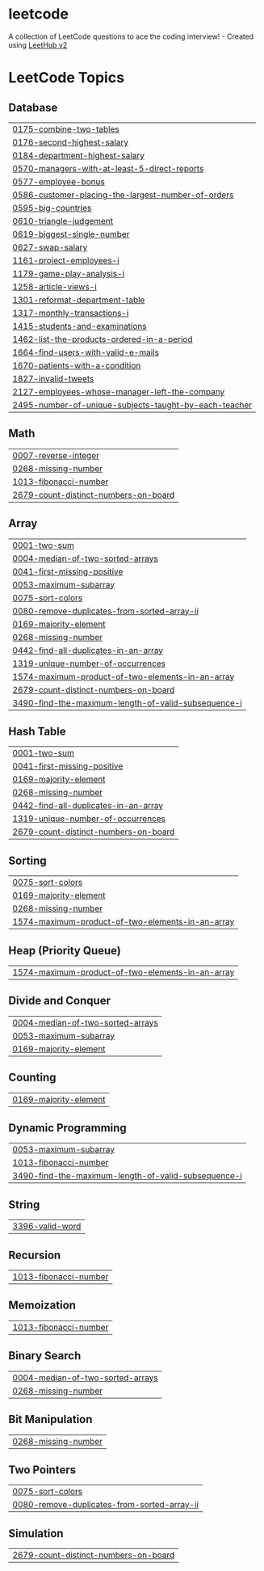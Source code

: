 # leetcode
A collection of LeetCode questions to ace the coding interview! - Created using [LeetHub v2](https://github.com/arunbhardwaj/LeetHub-2.0)

<!---LeetCode Topics Start-->
# LeetCode Topics
## Database
|  |
| ------- |
| [0175-combine-two-tables](https://github.com/Aman31srivastava/leetcode/tree/master/0175-combine-two-tables) |
| [0176-second-highest-salary](https://github.com/Aman31srivastava/leetcode/tree/master/0176-second-highest-salary) |
| [0184-department-highest-salary](https://github.com/Aman31srivastava/leetcode/tree/master/0184-department-highest-salary) |
| [0570-managers-with-at-least-5-direct-reports](https://github.com/Aman31srivastava/leetcode/tree/master/0570-managers-with-at-least-5-direct-reports) |
| [0577-employee-bonus](https://github.com/Aman31srivastava/leetcode/tree/master/0577-employee-bonus) |
| [0586-customer-placing-the-largest-number-of-orders](https://github.com/Aman31srivastava/leetcode/tree/master/0586-customer-placing-the-largest-number-of-orders) |
| [0595-big-countries](https://github.com/Aman31srivastava/leetcode/tree/master/0595-big-countries) |
| [0610-triangle-judgement](https://github.com/Aman31srivastava/leetcode/tree/master/0610-triangle-judgement) |
| [0619-biggest-single-number](https://github.com/Aman31srivastava/leetcode/tree/master/0619-biggest-single-number) |
| [0627-swap-salary](https://github.com/Aman31srivastava/leetcode/tree/master/0627-swap-salary) |
| [1161-project-employees-i](https://github.com/Aman31srivastava/leetcode/tree/master/1161-project-employees-i) |
| [1179-game-play-analysis-i](https://github.com/Aman31srivastava/leetcode/tree/master/1179-game-play-analysis-i) |
| [1258-article-views-i](https://github.com/Aman31srivastava/leetcode/tree/master/1258-article-views-i) |
| [1301-reformat-department-table](https://github.com/Aman31srivastava/leetcode/tree/master/1301-reformat-department-table) |
| [1317-monthly-transactions-i](https://github.com/Aman31srivastava/leetcode/tree/master/1317-monthly-transactions-i) |
| [1415-students-and-examinations](https://github.com/Aman31srivastava/leetcode/tree/master/1415-students-and-examinations) |
| [1462-list-the-products-ordered-in-a-period](https://github.com/Aman31srivastava/leetcode/tree/master/1462-list-the-products-ordered-in-a-period) |
| [1664-find-users-with-valid-e-mails](https://github.com/Aman31srivastava/leetcode/tree/master/1664-find-users-with-valid-e-mails) |
| [1670-patients-with-a-condition](https://github.com/Aman31srivastava/leetcode/tree/master/1670-patients-with-a-condition) |
| [1827-invalid-tweets](https://github.com/Aman31srivastava/leetcode/tree/master/1827-invalid-tweets) |
| [2127-employees-whose-manager-left-the-company](https://github.com/Aman31srivastava/leetcode/tree/master/2127-employees-whose-manager-left-the-company) |
| [2495-number-of-unique-subjects-taught-by-each-teacher](https://github.com/Aman31srivastava/leetcode/tree/master/2495-number-of-unique-subjects-taught-by-each-teacher) |
## Math
|  |
| ------- |
| [0007-reverse-integer](https://github.com/Aman31srivastava/leetcode/tree/master/0007-reverse-integer) |
| [0268-missing-number](https://github.com/Aman31srivastava/leetcode/tree/master/0268-missing-number) |
| [1013-fibonacci-number](https://github.com/Aman31srivastava/leetcode/tree/master/1013-fibonacci-number) |
| [2679-count-distinct-numbers-on-board](https://github.com/Aman31srivastava/leetcode/tree/master/2679-count-distinct-numbers-on-board) |
## Array
|  |
| ------- |
| [0001-two-sum](https://github.com/Aman31srivastava/leetcode/tree/master/0001-two-sum) |
| [0004-median-of-two-sorted-arrays](https://github.com/Aman31srivastava/leetcode/tree/master/0004-median-of-two-sorted-arrays) |
| [0041-first-missing-positive](https://github.com/Aman31srivastava/leetcode/tree/master/0041-first-missing-positive) |
| [0053-maximum-subarray](https://github.com/Aman31srivastava/leetcode/tree/master/0053-maximum-subarray) |
| [0075-sort-colors](https://github.com/Aman31srivastava/leetcode/tree/master/0075-sort-colors) |
| [0080-remove-duplicates-from-sorted-array-ii](https://github.com/Aman31srivastava/leetcode/tree/master/0080-remove-duplicates-from-sorted-array-ii) |
| [0169-majority-element](https://github.com/Aman31srivastava/leetcode/tree/master/0169-majority-element) |
| [0268-missing-number](https://github.com/Aman31srivastava/leetcode/tree/master/0268-missing-number) |
| [0442-find-all-duplicates-in-an-array](https://github.com/Aman31srivastava/leetcode/tree/master/0442-find-all-duplicates-in-an-array) |
| [1319-unique-number-of-occurrences](https://github.com/Aman31srivastava/leetcode/tree/master/1319-unique-number-of-occurrences) |
| [1574-maximum-product-of-two-elements-in-an-array](https://github.com/Aman31srivastava/leetcode/tree/master/1574-maximum-product-of-two-elements-in-an-array) |
| [2679-count-distinct-numbers-on-board](https://github.com/Aman31srivastava/leetcode/tree/master/2679-count-distinct-numbers-on-board) |
| [3490-find-the-maximum-length-of-valid-subsequence-i](https://github.com/Aman31srivastava/leetcode/tree/master/3490-find-the-maximum-length-of-valid-subsequence-i) |
## Hash Table
|  |
| ------- |
| [0001-two-sum](https://github.com/Aman31srivastava/leetcode/tree/master/0001-two-sum) |
| [0041-first-missing-positive](https://github.com/Aman31srivastava/leetcode/tree/master/0041-first-missing-positive) |
| [0169-majority-element](https://github.com/Aman31srivastava/leetcode/tree/master/0169-majority-element) |
| [0268-missing-number](https://github.com/Aman31srivastava/leetcode/tree/master/0268-missing-number) |
| [0442-find-all-duplicates-in-an-array](https://github.com/Aman31srivastava/leetcode/tree/master/0442-find-all-duplicates-in-an-array) |
| [1319-unique-number-of-occurrences](https://github.com/Aman31srivastava/leetcode/tree/master/1319-unique-number-of-occurrences) |
| [2679-count-distinct-numbers-on-board](https://github.com/Aman31srivastava/leetcode/tree/master/2679-count-distinct-numbers-on-board) |
## Sorting
|  |
| ------- |
| [0075-sort-colors](https://github.com/Aman31srivastava/leetcode/tree/master/0075-sort-colors) |
| [0169-majority-element](https://github.com/Aman31srivastava/leetcode/tree/master/0169-majority-element) |
| [0268-missing-number](https://github.com/Aman31srivastava/leetcode/tree/master/0268-missing-number) |
| [1574-maximum-product-of-two-elements-in-an-array](https://github.com/Aman31srivastava/leetcode/tree/master/1574-maximum-product-of-two-elements-in-an-array) |
## Heap (Priority Queue)
|  |
| ------- |
| [1574-maximum-product-of-two-elements-in-an-array](https://github.com/Aman31srivastava/leetcode/tree/master/1574-maximum-product-of-two-elements-in-an-array) |
## Divide and Conquer
|  |
| ------- |
| [0004-median-of-two-sorted-arrays](https://github.com/Aman31srivastava/leetcode/tree/master/0004-median-of-two-sorted-arrays) |
| [0053-maximum-subarray](https://github.com/Aman31srivastava/leetcode/tree/master/0053-maximum-subarray) |
| [0169-majority-element](https://github.com/Aman31srivastava/leetcode/tree/master/0169-majority-element) |
## Counting
|  |
| ------- |
| [0169-majority-element](https://github.com/Aman31srivastava/leetcode/tree/master/0169-majority-element) |
## Dynamic Programming
|  |
| ------- |
| [0053-maximum-subarray](https://github.com/Aman31srivastava/leetcode/tree/master/0053-maximum-subarray) |
| [1013-fibonacci-number](https://github.com/Aman31srivastava/leetcode/tree/master/1013-fibonacci-number) |
| [3490-find-the-maximum-length-of-valid-subsequence-i](https://github.com/Aman31srivastava/leetcode/tree/master/3490-find-the-maximum-length-of-valid-subsequence-i) |
## String
|  |
| ------- |
| [3396-valid-word](https://github.com/Aman31srivastava/leetcode/tree/master/3396-valid-word) |
## Recursion
|  |
| ------- |
| [1013-fibonacci-number](https://github.com/Aman31srivastava/leetcode/tree/master/1013-fibonacci-number) |
## Memoization
|  |
| ------- |
| [1013-fibonacci-number](https://github.com/Aman31srivastava/leetcode/tree/master/1013-fibonacci-number) |
## Binary Search
|  |
| ------- |
| [0004-median-of-two-sorted-arrays](https://github.com/Aman31srivastava/leetcode/tree/master/0004-median-of-two-sorted-arrays) |
| [0268-missing-number](https://github.com/Aman31srivastava/leetcode/tree/master/0268-missing-number) |
## Bit Manipulation
|  |
| ------- |
| [0268-missing-number](https://github.com/Aman31srivastava/leetcode/tree/master/0268-missing-number) |
## Two Pointers
|  |
| ------- |
| [0075-sort-colors](https://github.com/Aman31srivastava/leetcode/tree/master/0075-sort-colors) |
| [0080-remove-duplicates-from-sorted-array-ii](https://github.com/Aman31srivastava/leetcode/tree/master/0080-remove-duplicates-from-sorted-array-ii) |
## Simulation
|  |
| ------- |
| [2679-count-distinct-numbers-on-board](https://github.com/Aman31srivastava/leetcode/tree/master/2679-count-distinct-numbers-on-board) |
<!---LeetCode Topics End-->